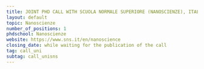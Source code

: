 ```yaml
---
title: JOINT PHD CALL WITH SCUOLA NORMALE SUPERIORE (NANOSCIENZE), ITALY
layout: default
topic: Nanoscienze 
number_of_positions: 1
phdschool: Nanoscienze
website: https://www.sns.it/en/nanoscience
closing_date: while waiting for the publication of the call
tag: call_uni
subtag: call_unisns 
---
```

